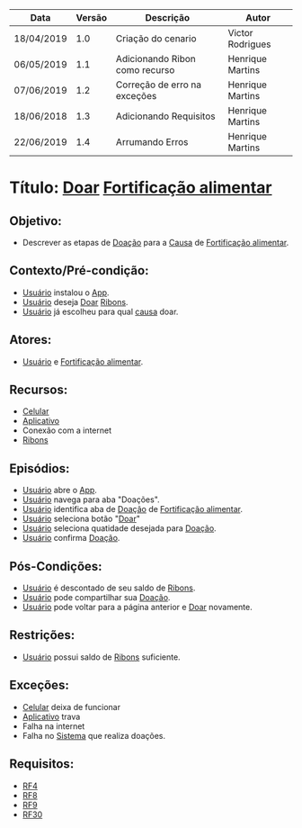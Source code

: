 | Data       | Versão | Descrição          | Autor            |
| ---------- | ------ | ------------------ | ---------------- |
| 18/04/2019 | 1.0    | Criação do cenario | Victor Rodrigues |
| 06/05/2019 | 1.1    | Adicionando Ribon como recurso | Henrique Martins |
| 07/06/2019 | 1.2    | Correção de erro na exceções | Henrique Martins |
| 18/06/2018 | 1.3    | Adicionando Requisitos | Henrique Martins |
| 22/06/2019 | 1.4    | Arrumando Erros                     | Henrique Martins  |

# Título: [Doar](https://github.com/requisitos-2019-1/Ribon/blob/master/Modelagem%20de%20Requisitos/Lexicos/LX010_Doar.md) [Fortificação alimentar](https://github.com/requisitos-2019-1/Ribon/blob/master/Modelagem%20de%20Requisitos/Lexicos/LX013_Fortificacao_alimentar.md)

## Objetivo: 

- Descrever as etapas de [Doação](https://github.com/requisitos-2019-1/Ribon/blob/master/Modelagem%20de%20Requisitos/Lexicos/LX011_Doação.md) para a [Causa](https://github.com/requisitos-2019-1/Ribon/blob/master/Modelagem%20de%20Requisitos/Lexicos/LX005_Causa.md) de [Fortificação alimentar](https://github.com/requisitos-2019-1/Ribon/blob/master/Modelagem%20de%20Requisitos/Lexicos/LX013_Fortificacao_alimentar.md).

## Contexto/Pré-condição: 

- [Usuário](https://github.com/requisitos-2019-1/Ribon/blob/master/Modelagem%20de%20Requisitos/Lexicos/LX031_Usuário.md) instalou o [App](https://github.com/requisitos-2019-1/Ribon/blob/master/Modelagem%20de%20Requisitos/Lexicos/LX002_Aplicativo.md).
- [Usuário](https://github.com/requisitos-2019-1/Ribon/blob/master/Modelagem%20de%20Requisitos/Lexicos/LX031_Usuário.md) deseja [Doar](https://github.com/requisitos-2019-1/Ribon/blob/master/Modelagem%20de%20Requisitos/Lexicos/LX010_Doar.md) [Ribons](https://github.com/requisitos-2019-1/Ribon/blob/master/Modelagem%20de%20Requisitos/Lexicos/LX026_Ribon.md).
- [Usuário](https://github.com/requisitos-2019-1/Ribon/blob/master/Modelagem%20de%20Requisitos/Lexicos/LX031_Usuário.md) já escolheu para qual [causa](https://github.com/requisitos-2019-1/Ribon/blob/master/Modelagem%20de%20Requisitos/Lexicos/LX005_Causa.md) doar.

## Atores: 

- [Usuário](https://github.com/requisitos-2019-1/Ribon/blob/master/Modelagem%20de%20Requisitos/Lexicos/LX031_Usuário.md) e [Fortificação alimentar](https://github.com/requisitos-2019-1/Ribon/blob/master/Modelagem%20de%20Requisitos/Lexicos/LX013_Fortificacao_alimentar.md).

## Recursos: 

- [Celular](https://github.com/requisitos-2019-1/Ribon/blob/master/Modelagem%20de%20Requisitos/Lexicos/LX029_Smartphone.md)
- [Aplicativo](https://github.com/requisitos-2019-1/Ribon/blob/master/Modelagem%20de%20Requisitos/Lexicos/LX002_Aplicativo.md)
- Conexão com a internet
- [Ribons](https://github.com/requisitos-2019-1/Ribon/blob/master/Modelagem%20de%20Requisitos/Lexicos/LX026_Ribon.md)

## Episódios: 

- [Usuário](https://github.com/requisitos-2019-1/Ribon/blob/master/Modelagem%20de%20Requisitos/Lexicos/LX031_Usuário.md) abre o [App](https://github.com/requisitos-2019-1/Ribon/blob/master/Modelagem%20de%20Requisitos/Lexicos/LX002_Aplicativo.md).
- [Usuário](https://github.com/requisitos-2019-1/Ribon/blob/master/Modelagem%20de%20Requisitos/Lexicos/LX031_Usuário.md) navega para aba "Doações".
- [Usuário](https://github.com/requisitos-2019-1/Ribon/blob/master/Modelagem%20de%20Requisitos/Lexicos/LX031_Usuário.md) identifica aba de [Doação](https://github.com/requisitos-2019-1/Ribon/blob/master/Modelagem%20de%20Requisitos/Lexicos/LX011_Doação.md) de [Fortificação alimentar](https://github.com/requisitos-2019-1/Ribon/blob/master/Modelagem%20de%20Requisitos/Lexicos/LX013_Fortificacao_alimentar.md).
- [Usuário](https://github.com/requisitos-2019-1/Ribon/blob/master/Modelagem%20de%20Requisitos/Lexicos/LX031_Usuário.md) seleciona botão "[Doar](https://github.com/requisitos-2019-1/Ribon/blob/master/Modelagem%20de%20Requisitos/Lexicos/LX010_Doar.md)"
- [Usuário](https://github.com/requisitos-2019-1/Ribon/blob/master/Modelagem%20de%20Requisitos/Lexicos/LX031_Usuário.md) seleciona quatidade desejada para [Doação](https://github.com/requisitos-2019-1/Ribon/blob/master/Modelagem%20de%20Requisitos/Lexicos/LX011_Doação.md).
- [Usuário](https://github.com/requisitos-2019-1/Ribon/blob/master/Modelagem%20de%20Requisitos/Lexicos/LX031_Usuário.md) confirma [Doação](https://github.com/requisitos-2019-1/Ribon/blob/master/Modelagem%20de%20Requisitos/Lexicos/LX011_Doação.md).

## Pós-Condições: 

- [Usuário](https://github.com/requisitos-2019-1/Ribon/blob/master/Modelagem%20de%20Requisitos/Lexicos/LX031_Usuário.md) é descontado de seu saldo de [Ribons](https://github.com/requisitos-2019-1/Ribon/blob/master/Modelagem%20de%20Requisitos/Lexicos/LX026_Ribon.md).
- [Usuário](https://github.com/requisitos-2019-1/Ribon/blob/master/Modelagem%20de%20Requisitos/Lexicos/LX031_Usuário.md) pode compartilhar sua [Doação](https://github.com/requisitos-2019-1/Ribon/blob/master/Modelagem%20de%20Requisitos/Lexicos/LX011_Doação.md).
- [Usuário](https://github.com/requisitos-2019-1/Ribon/blob/master/Modelagem%20de%20Requisitos/Lexicos/LX031_Usuário.md) pode voltar para a página anterior e [Doar](https://github.com/requisitos-2019-1/Ribon/blob/master/Modelagem%20de%20Requisitos/Lexicos/LX010_Doar.md) novamente.

## Restrições: 

- [Usuário](https://github.com/requisitos-2019-1/Ribon/blob/master/Modelagem%20de%20Requisitos/Lexicos/LX031_Usuário.md) possui saldo de [Ribons](https://github.com/requisitos-2019-1/Ribon/blob/master/Modelagem%20de%20Requisitos/Lexicos/LX026_Ribon.md) suficiente.

## Exceções:

- [Celular](https://github.com/requisitos-2019-1/Ribon/blob/master/Modelagem%20de%20Requisitos/Lexicos/LX029_Smartphone.md) deixa de funcionar 
- [Aplicativo](https://github.com/requisitos-2019-1/Ribon/blob/master/Modelagem%20de%20Requisitos/Lexicos/LX002_Aplicativo.md) trava 
- Falha na internet 
- Falha no [Sistema](https://github.com/requisitos-2019-1/Ribon/blob/master/Modelagem%20de%20Requisitos/Lexicos/LX002_Aplicativo.md) que realiza doações.

## Requisitos: 

- [RF4](https://github.com/requisitos-2019-1/Ribon/wiki/Tabela-Geral-de-Requisitos-Funcionais#rf4)
- [RF8](https://github.com/requisitos-2019-1/Ribon/wiki/Tabela-Geral-de-Requisitos-Funcionais#rf8)
- [RF9](https://github.com/requisitos-2019-1/Ribon/wiki/Tabela-Geral-de-Requisitos-Funcionais#rf9)
- [RF30](https://github.com/requisitos-2019-1/Ribon/wiki/Tabela-Geral-de-Requisitos-Funcionais#rf30)